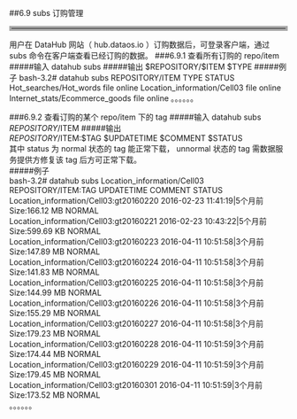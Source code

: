 ##6.9 subs  订购管理   
<hr style=" border:4px solid #A9A9A9;" />     
用户在 DataHub 网站（ hub.dataos.io ）订购数据后，可登录客户端，通过 subs 命令在客户端查看已经订购的数据。
###6.9.1 查看所有订购的 repo/item
#####输入
	datahub subs
#####输出  
    $REPOSITORY/$ITEM                  $TYPE       	
#####例子   
	bash-3.2#  datahub subs  
	REPOSITORY/ITEM                       TYPE        STATUS     
	Hot_searches/Hot_words                file        online     
	Location_information/Cell03           file        online     
	Internet_stats/Ecommerce_goods        file        online      
	。。。。。。

###6.9.2 查看订购的某个 repo/item 下的 tag
#####输入
	datahub subs $REPOSITORY/$ITEM
#####输出  
    $REPOSITORY/$ITEM:$TAG    $UPDATETIME                            $COMMENT          $STATUS     
其中 status 为 normal 状态的 tag 能正常下载， unnormal 状态的 tag 需数据服务提供方修复该 tag 后方可正常下载。   	
#####例子   
	bash-3.2#  datahub subs Location_information/Cell03  
	REPOSITORY/ITEM:TAG                           UPDATETIME                            COMMENT                STATUS     
    Location_information/Cell03:gt20160220        2016-02-23 11:41:19|5个月前         Size:166.12 MB        NORMAL       
	Location_information/Cell03:gt20160221        2016-02-23 10:43:22|5个月前         Size:599.69 KB        NORMAL     
	Location_information/Cell03:gt20160223        2016-04-11 10:51:58|3个月前         Size:147.89 MB        NORMAL     
	Location_information/Cell03:gt20160224        2016-04-11 10:51:58|3个月前         Size:141.83 MB        NORMAL     
	Location_information/Cell03:gt20160225        2016-04-11 10:51:58|3个月前         Size:144.99 MB        NORMAL     
	Location_information/Cell03:gt20160226        2016-04-11 10:51:58|3个月前         Size:155.29 MB        NORMAL     
	Location_information/Cell03:gt20160227        2016-04-11 10:51:58|3个月前         Size:179.23 MB        NORMAL     
	Location_information/Cell03:gt20160228        2016-04-11 10:51:59|3个月前         Size:174.44 MB        NORMAL     
	Location_information/Cell03:gt20160229        2016-04-11 10:51:59|3个月前         Size:179.45 MB        NORMAL     
	Location_information/Cell03:gt20160301        2016-04-11 10:51:59|3个月前         Size:173.52 MB        NORMAL   	  
	。。。。。。